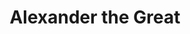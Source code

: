 ---
pid: rs14
title: Alexander the Great
location_transcription: 
coordinates: "[-75.171911726926, 39.949457318538]"
zipcode: '19145'
gen_neighborhood: South Philadelphia
neighborhood: Passyunk
outside_phl: 
age: '38'
age_range: 30-39
instagram: 
image_file_name: rs_14.jpg
proposal_transcription: A steel + wood abstraction of Alexander standing above a world
  that is being crushed/ oppressed beneath his feet.
topic: Person,History
topic_summary: 0, 0
type: Sculpture Statue
keywords_other: 
credit: 
image_labels: 
twitter: 
facebook: 
permalink: "/monuments/rs14/"
layout: item-page
---